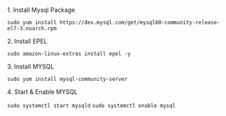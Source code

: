 <p>1. Install Mysql Package</p>
<code>sudo yum install https://dev.mysql.com/get/mysql80-community-release-el7-3.noarch.rpm</code>

<p>2. Install EPEL</p>
<code>sudo amazon-linux-extras install epel -y</code>

<p>3. Install MYSQL</p>
<code>sudo yum install mysql-community-server</code>

<p>4. Start & Enable MYSQL</p>
<code>sudo systemctl start mysqld</code>
<code>sudo systemctl enable mysql</code>
